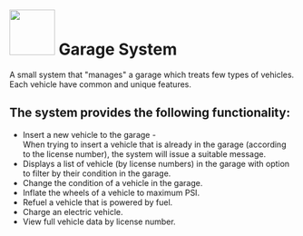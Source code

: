 # <img src="https://cdn4.iconfinder.com/data/icons/car-maintenance-and-service/32/mechanic-car-service-repair-garage-service-maintenance-512.png" width="80" height="80"> Garage System 

A small system that "manages" a garage which treats few types of vehicles.<br>
Each vehicle have common and unique features.

## The system provides the following functionality:
* Insert a new vehicle to the garage - <br>
   When trying to insert a vehicle that is already in the garage (according to the license number), the system will issue a suitable message.
* Displays a list of vehicle (by license numbers) in the garage with option to filter by their condition in the garage.
* Change the condition of a vehicle in the garage.
* Inflate the wheels of a vehicle to maximum PSI.
* Refuel a vehicle that is powered by fuel.
* Charge an electric vehicle.
* View full vehicle data by license number.
